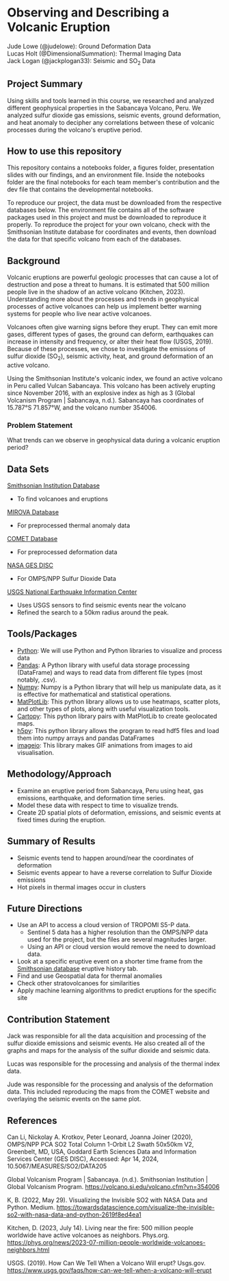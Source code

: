 # Observing and Describing a Volcanic Eruption 
Jude Lowe (@judelowe): Ground Deformation Data
<br>Lucas Holt (@DimensionalSummation): Thermal Imaging Data
<br>Jack Logan (@jackplogan33): Seismic and SO<sub>2</sub> Data

## Project Summary
Using skills and tools learned in this course, we researched and analyzed different geophysical properties in the Sabancaya Volcano, Peru. We analyzed sulfur dioxide gas emissions, seismic events, ground deformation, and heat anomaly to decipher any correlations between these of volcanic processes during the volcano's eruptive period.

## How to use this repository
This repository contains a notebooks folder, a figures folder, presentation slides with our findings, and an environment file. Inside the notebooks folder are the final notebooks for each team member's contribution and the dev file that contains the developmental notebooks.

To reproduce our project, the data must be downloaded from the respective databases below. The environment file contains all of the software packages used in this project and must be downloaded to reproduce it properly. To reproduce the project for your own volcano, check with the Smithsonian Institute database for coordinates and events, then download the data for that specific volcano from each of the databases.

## Background

Volcanic eruptions are powerful geologic processes that can cause a lot of destruction and pose a threat to humans. It is estimated that 500 million people live in the shadow of an active volcano (Kitchen, 2023). Understanding more about the processes and trends in geophysical processes of active volcanoes can help us implement better warning systems for people who live near active volcanoes.

Volcanoes often give warning signs before they erupt. They can emit more gases, different types of gases, the ground can deform, earthquakes can increase in intensity and frequency, or alter their heat flow (USGS, 2019). Because of these processes, we chose to investigate the emissions of sulfur dioxide (SO<sub>2</sub>), seismic activity, heat, and ground deformation of an active volcano. 

Using the Smithsonian Institute's volcanic index, we found an active volcano in Peru called Vulcan Sabancaya. This volcano has been actively erupting since November 2016, with an explosive index as high as 3 (Global Volcanism Program | Sabancaya, n.d.). Sabancaya has coordinates of 15.787°S 71.857°W, and the volcano number 354006.

### Problem Statement
What trends can we observe in geophysical data during a volcanic eruption period?

## Data Sets
[Smithsonian Institution Database](https://volcano.si.edu/volcano.cfm?vn=354006)
- To find volcanoes and eruptions

[MIROVA Database](https://www.mirovaweb.it/?action=volcanoDetails_OLI&volcano_id=354006)
- For preprocessed thermal anomaly data

[COMET Database](https://comet.nerc.ac.uk/comet-volcano-portal/volcano-index/South%20America/Peru/Sabancaya/S1_analysis)
- For preprocessed deformation data

[NASA GES DISC](https://disc.gsfc.nasa.gov/datasets/OMPS_NPP_NMSO2_PCA_L2_2/summary?keywords=sulfur%20dioxide)
- For OMPS/NPP Sulfur Dioxide Data

[USGS National Earthquake Information Center](https://earthquake.usgs.gov/earthquakes/map/?extent=-16.90443,-73.17169&extent=-15.1066,-70.25482&range=search&listOnlyShown=true&baseLayer=ocean&timeZone=utc&search=%7B%22name%22:%22Search%20Results%22,%22params%22:%7B%22starttime%22:%222010-01-01%2000:00:00%22,%22endtime%22:%222024-04-04%2023:59:59%22,%22minlatitude%22:-17.719,%22maxlongitude%22:-70.497,%22minlongitude%22:-77.528,%22latitude%22:-15.787,%22longitude%22:-71.857,%22maxradiuskm%22:50,%22minmagnitude%22:2.5,%22orderby%22:%22time%22%7D%7D)
- Uses USGS sensors to find seismic events near the volcano
- Refined the search to a 50km radius around the peak.

## Tools/Packages
- [Python](https://www.python.org/): We will use Python and Python libraries to visualize and process data
- [Pandas](https://pandas.pydata.org/): A Python library with useful data storage processing (DataFrame) and ways to read data from different file types (most notably, .csv).
- [Numpy](https://numpy.org/): Numpy is a Python library that will help us manipulate data, as it is effective for mathematical and statistical operations.
- [MatPlotLib](https://matplotlib.org/): This python library allows us to use heatmaps, scatter plots, and other types of plots, along with useful visualization tools.
- [Cartopy](https://pypi.org/project/Cartopy/): This python library pairs with MatPlotLib to create geolocated maps.
- [h5py](https://www.h5py.org/): This python library allows the program to read hdf5 files and load them into numpy arrays and pandas DataFrames
- [imageio](https://pypi.org/project/imageio/): This library makes GIF animations from images to aid visualisation.

## Methodology/Approach
- Examine an eruptive period from Sabancaya, Peru using heat, gas emissions, earthquake, and deformation time series.
- Model these data with respect to time to visualize trends.
- Create 2D spatial plots of deformation, emissions, and seismic events at fixed times during the eruption.

## Summary of Results
- Seismic events tend to happen around/near the coordinates of deformation ​
- Seismic events appear to have a reverse correlation to Sulfur Dioxide emissions​
- Hot pixels in thermal images occur in clusters

## Future Directions
- Use an API to access a cloud version of TROPOMI S5-P data.
    - Sentinel 5 data has a higher resolution than the OMPS/NPP data used for the project, but the files are several magnitudes larger.
    - Using an API or cloud version would remove the need to download data.
- Look at a specific eruptive event on a shorter time frame from the [Smithsonian database](https://volcano.si.edu/volcano.cfm?vn=354006) eruptive history tab.
- Find and use Geospatial data for thermal anomalies
- Check other stratovolcanoes for similarities
- Apply machine learning algorithms to predict eruptions for the specific site

## Contribution Statement
Jack was responsible for all the data acquisition and processing of the sulfur dioxide emissions and seismic events. He also created all of the graphs and maps for the analysis of the sulfur dioxide and seismic data. 

Lucas was responsible for the processing and analysis of the thermal index data.

Jude was responsible for the processing and analysis of the deformation data. This included reproducing the maps from the COMET website and overlaying the seismic events on the same plot.

## References
Can Li, Nickolay A. Krotkov, Peter Leonard, Joanna Joiner (2020), OMPS/NPP PCA SO2 Total Column 1-Orbit L2 Swath 50x50km V2, Greenbelt, MD, USA, Goddard Earth Sciences Data and Information Services Center (GES DISC), Accessed: Apr 14, 2024, 10.5067/MEASURES/SO2/DATA205

Global Volcanism Program | Sabancaya. (n.d.). Smithsonian Institution | Global Volcanism Program. https://volcano.si.edu/volcano.cfm?vn=354006

K, B. (2022, May 29). Visualizing the Invisible SO2 with NASA Data and Python. Medium. https://towardsdatascience.com/visualize-the-invisible-so2-with-nasa-data-and-python-2619f8ed4ea1

Kitchen, D. (2023, July 14). Living near the fire: 500 million people worldwide have active volcanoes as neighbors. Phys.org. https://phys.org/news/2023-07-million-people-worldwide-volcanoes-neighbors.html

USGS. (2019). How Can We Tell When a Volcano Will erupt? Usgs.gov. https://www.usgs.gov/faqs/how-can-we-tell-when-a-volcano-will-erupt
